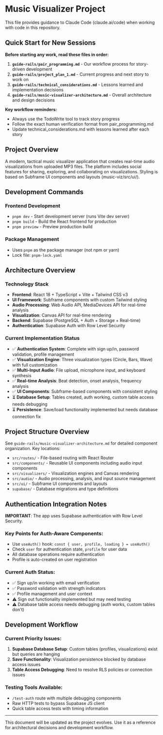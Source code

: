 # Music Visualizer Project

This file provides guidance to Claude Code (claude.ai/code) when working with code in this repository.

## Quick Start for New Sessions

**Before starting any work, read these files in order:**

1. **`guide-rails/pair_programming.md`** - Our workflow process for story-driven development
2. **`guide-rails/project_plan_1.md`** - Current progress and next story to work on  
3. **`guide-rails/technical_considerations.md`** - Lessons learned and implementation decisions
4. **`guide-rails/music-visualizer-architecture.md`** - Overall architecture and design decisions

**Key workflow reminders:**
- Always use the TodoWrite tool to track story progress
- Follow the exact human verification format from pair_programming.md
- Update technical_considerations.md with lessons learned after each story

## Project Overview
A modern, tactical music visualizer application that creates real-time audio visualizations from uploaded MP3 files. The platform includes social features for sharing, exploring, and collaborating on visualizations. Styling is based on Subframe UI components and layouts (music-viz/src/ui/).

## Development Commands

### Frontend Development
- `pnpm dev` - Start development server (runs Vite dev server)
- `pnpm build` - Build the React frontend for production
- `pnpm preview` - Preview production build

### Package Management
- Uses `pnpm` as the package manager (not npm or yarn)
- Lock file: `pnpm-lock.yaml`

## Architecture Overview

### Technology Stack
- **Frontend**: React 18 + TypeScript + Vite + Tailwind CSS v3
- **UI Framework**: Subframe components with custom Tailwind styling
- **Audio Processing**: Web Audio API, MediaDevices API for real-time analysis
- **Visualization**: Canvas API for real-time rendering
- **Backend**: Supabase (PostgreSQL + Auth + Storage + Real-time)
- **Authentication**: Supabase Auth with Row Level Security

### Current Implementation Status
- ✅ **Authentication System**: Complete with sign up/in, password validation, profile management
- ✅ **Visualization Engine**: Three visualization types (Circle, Bars, Wave) with full customization
- ✅ **Multi-Input Audio**: File upload, microphone input, and keyboard synthesis
- ✅ **Real-time Analysis**: Beat detection, onset analysis, frequency analysis
- ✅ **UI Components**: Subframe-based components with consistent styling
- ⏳ **Database Setup**: Tables created, auth working, custom table access needs debugging
- ⏳ **Persistence**: Save/load functionality implemented but needs database connection fix

## Project Structure Overview

See `guide-rails/music-visualizer-architecture.md` for detailed component organization. Key locations:
- `src/routes/` - File-based routing with React Router
- `src/components/` - Reusable UI components including audio input components
- `src/visualizers/` - Visualization engines and Canvas rendering
- `src/audio/` - Audio processing, analysis, and input source management
- `src/ui/` - Subframe UI components and layouts
- `supabase/` - Database migrations and type definitions

## Authentication Integration Notes

**IMPORTANT**: The app uses Supabase authentication with Row Level Security.

### Key Points for Auth-Aware Components:
- Use `useAuth()` hook: `const { user, profile, loading } = useAuth()`
- Check `user` for authentication state, `profile` for user data
- All database operations require authentication
- Profile is auto-created on user registration

### Current Auth Status:
- ✅ Sign up/in working with email verification
- ✅ Password validation with strength indicators
- ✅ Profile management and user context
- ⚠️ Sign out functionality implemented but may need testing
- ⚠️ Database table access needs debugging (auth works, custom tables don't)

## Development Workflow

### Current Priority Issues:
1. **Supabase Database Setup**: Custom tables (profiles, visualizations) exist but queries are hanging
2. **Save Functionality**: Visualization persistence blocked by database access issues
3. **Table Access Debugging**: Need to resolve RLS policies or connection issues

### Testing Tools Available:
- `/test-auth` route with multiple debugging components
- Raw HTTP tests to bypass Supabase JS client
- Quick table access tests with timing information

---

This document will be updated as the project evolves. Use it as a reference for architectural decisions and development workflow.